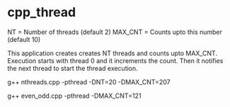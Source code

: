 # cpp_thread

NT = Number of threads (default 2)
MAX_CNT = Counts upto this number (default 10)

This application creates creates NT threads and counts upto MAX_CNT. 
Execution starts with thread 0 and it increments the count. 
Then it notifies the next thread to start the thread execution.

g++ nthreads.cpp -pthread -DNT=20 -DMAX_CNT=207


g++ even_odd.cpp -pthread -DMAX_CNT=121

